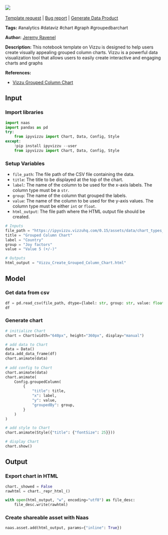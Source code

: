<a href="https://app.naas.ai/user-redirect/naas/downloader?url=https://raw.githubusercontent.com/jupyter-naas/awesome-notebooks/master/Vizzu/Vizzu_Create_Grouped_Column_Chart.ipynb" target="_parent"><img src="https://naasai-public.s3.eu-west-3.amazonaws.com/Open_in_Naas_Lab.svg"/></a><br><br><a href="https://github.com/jupyter-naas/awesome-notebooks/issues/new?assignees=&labels=&template=template-request.md&title=Tool+-+Action+of+the+notebook+">Template request</a> | <a href="https://github.com/jupyter-naas/awesome-notebooks/issues/new?assignees=&labels=bug&template=bug_report.md&title=Vizzu+-+Create+Grouped+Column+Chart:+Error+short+description">Bug report</a> | <a href="https://app.naas.ai/user-redirect/naas/downloader?url=https://raw.githubusercontent.com/jupyter-naas/awesome-notebooks/master/Naas/Naas_Start_data_product.ipynb" target="_parent">Generate Data Product</a>

**Tags:** #analytics #dataviz #chart #graph #groupedbarchart

**Author:** [Jeremy Ravenel](https://www.linkedin.com/in/jeremyravenel/)

**Description:** This notebook template on Vizzu is designed to help users create visually appealing grouped column charts. Vizzu is a powerful data visualization tool that allows users to easily create interactive and engaging charts and graphs

**References:**
- [Vizzu Grouped Column Chart](https://ipyvizzu.vizzuhq.com/latest/examples/presets/03_C_R_grouped_column_negative/)

## Input

### Import libraries


```python
import naas
import pandas as pd
try:
    from ipyvizzu import Chart, Data, Config, Style
except:
    !pip install ipyvizzu --user
    from ipyvizzu import Chart, Data, Config, Style
```

### Setup Variables
- `file_path`: The file path of the CSV file containing the data.
- `title`: The title to be displayed at the top of the chart.
- `label`: The name of the column to be used for the x-axis labels. The column type must be a `str`.
- `group`: The name of the column that grouped the labels.
- `value`: The name of the column to be used for the y-axis values. The column type must be either `int` or `float`.
- `html_output`: The file path where the HTML output file should be created.


```python
# Inputs
file_path = "https://ipyvizzu.vizzuhq.com/0.15/assets/data/chart_types_eu_data_6.csv"
title = "Grouped Column Chart"
label = "Country"
group = "Joy factors"
value = "Value 5 (+/-)"

# Outputs
html_output = "Vizzu_Create_Grouped_Column_Chart.html"
```

## Model

### Get data from csv


```python
df = pd.read_csv(file_path, dtype={label: str, group: str, value: float})
df
```

### Generate chart


```python
# initialize Chart
chart = Chart(width="640px", height="360px", display="manual")

# add data to Chart
data = Data()
data.add_data_frame(df)
chart.animate(data)
 
# add config to Chart
chart.animate(data)
chart.animate(
    Config.groupedColumn(
        {
            "title": title,
            "x": label,
            "y": value,
            "groupedBy": group,
        }
    )
)

# add style to Chart
chart.animate(Style({"title": {"fontSize": 25}}))

# display Chart
chart.show()
```

## Output

### Export chart in HTML


```python
chart._showed = False
rawhtml = chart._repr_html_()

with open(html_output, "w", encoding="utf8") as file_desc:
    file_desc.write(rawhtml)
```

### Create shareable asset with Naas


```python
naas.asset.add(html_output, params={"inline": True})
```


```python

```
